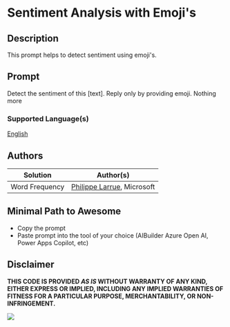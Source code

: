 # Sentiment Analysis with Emoji's

## Description

This prompt helps to detect sentiment using emoji's.

## Prompt

Detect the sentiment of this [text]. 
Reply only by providing emoji. Nothing more

### Supported Language(s)

[English](./en-us/prompt.md)

## Authors

Solution|Author(s)
--------|---------
Word Frequency | [Philippe Larrue](https://github.com/Phil-cmd), Microsoft |

## Minimal Path to Awesome

* Copy the prompt
* Paste prompt into the tool of your choice (AIBuilder Azure Open AI, Power Apps Copilot, etc)

## Disclaimer

**THIS CODE IS PROVIDED *AS IS* WITHOUT WARRANTY OF ANY KIND, EITHER EXPRESS OR IMPLIED, INCLUDING ANY IMPLIED WARRANTIES OF FITNESS FOR A PARTICULAR PURPOSE, MERCHANTABILITY, OR NON-INFRINGEMENT.**

<img src="https://m365-visitor-stats.azurewebsites.net/powerplatform-prompts/samples/ai-builder/anagram-creator" aria-hidden="true" />
